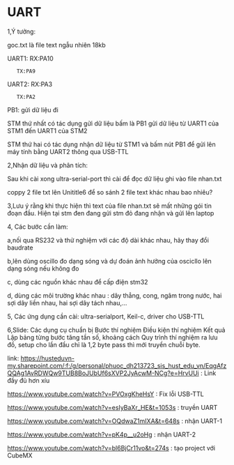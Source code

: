 # UART
1,Ý tưởng:

goc.txt là file text ngẫu nhiên 18kb

UART1: RX:PA10

       TX:PA9

UART2: RX:PA3

       TX:PA2

PB1: gửi dữ liệu đi

STM thứ nhất có tác dụng gửi dữ liệu bấm là PB1 gửi dữ liệu từ UART1 của STM1 đến UART1 của STM2

STM thứ hai có tác dụng nhận dữ liệu từ STM1 và bấm nút PB1 để gửi lên máy tính bằng UART2 thông qua USB-TTL

2,Nhận dữ liệu và phân tích:

Sau khi cài xong ultra-serial-port thì cài để đọc dữ liệu ghi vào file nhan.txt

coppy 2 file txt lên Unititle6 để so sánh 2 file text khác nhau bao nhiêu?

3,Lưu ý rằng khi thực hiện thì text của file nhan.txt sẽ mất những gói tin đoạn đầu.
 Hiện tại stm đen đang gửi
 stm đỏ đang nhận và gửi lên laptop

4, Các bước cần làm:

a,nối qua RS232 và thử nghiệm với các độ dài khác nhau, hãy thay đổi baudrate

b,lên dùng oscillo đo dạng sóng và dự đoán ảnh hưởng của oscicllo lên dạng sóng nếu không đo

c, dùng các nguồn khác nhau để cấp điện stm32

d, dùng các môi trường khác nhau : dây thẳng, cong, ngâm trong nước, hai sợi dây liền nhau, hai sợi dây tách nhau,...

5, Các ứng dụng cần cài: ultra-serialport, Keil-c, driver cho USB-TTL

6,Slide:
Các dụng cụ chuẩn bị
Bước thí nghiệm
Điều kiện thí nghiệm
Kết quả
Lập bảng từng bước tăng tần số, khoảng cách
Quy trình thí nghiệm ra lưu đồ, setup cho lần đầu chỉ là 1,2 byte pass thì mới truyền chuỗi byte.


link:
https://husteduvn-my.sharepoint.com/:f:/g/personal/phuoc_dh213723_sis_hust_edu_vn/EqgAfzQQAg1AvRDWQw9TUB8BoJUbUf6sXVP2JyAcwM-NCg?e=HrvUUi : Link đầy đủ hơn xíu

https://www.youtube.com/watch?v=PVOxgKheHsY  : Fix lỗi USB-TTL

https://www.youtube.com/watch?v=esIyBaXr_HE&t=1053s : truyền UART

https://www.youtube.com/watch?v=OQdwaZ1mIXA&t=648s : nhận UART-1

https://www.youtube.com/watch?v=pK4p__u2oHg : nhận UART-2

https://www.youtube.com/watch?v=bl6BjCr11vo&t=274s : tạo project với CubeMX

